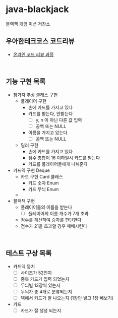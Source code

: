 # java-blackjack
블랙잭 게임 미션 저장소

## 우아한테크코스 코드리뷰
* [온라인 코드 리뷰 과정](https://github.com/woowacourse/woowacourse-docs/blob/master/maincourse/README.md)

<br>

## 기능 구현 목록
- 참가자 추상 클래스 구현
    - 플레이어 구현
        - 손에 카드를 가지고 있다
        - 카드를 받는다, 안받는다
            - [ ] y, n 이 아닌 다른 값 입력
            - [ ] 공백 또는 NULL
        - 이름을 가지고 있는다
            - [ ] 공백 또는 NULL
    - 딜러 구현
        - 손에 카드를 가지고 있다
        - 점수 총합이 16 이하일시 카드를 받는다
        - 카드를 플레이어들에게 나눠준다
- 카드덱 구현 Deque
    - 카드 구현 Card 클래스
        - 카드 숫자 Enum
        - 카드 무늬 Enum
    - 
- 블랙잭 구현
    - 플레이어들의 이름을 받는다
        - [ ] 플레이어의 이름 개수가 7개 초과
    - 점수를 계산하여 승자를 판단한다
    - 점수가 21을 초과할 경우 패배시킨다
    
<br>

## 테스트 구상 목록
- 카드덱 뭉치
    - [ ] 사이즈가 52인지
    - [ ] 중복 카드가 입력 되었는지
    - [ ] 무늬별 13장씩 있는지
    - [ ] 무늬가 총 4개로 분류되는지
    - [ ] 덱에서 카드가 잘 나오는지 (1장만 넣고 1장 빼보기)
- 카드
    - [ ] 카드가 잘 생성 되는지